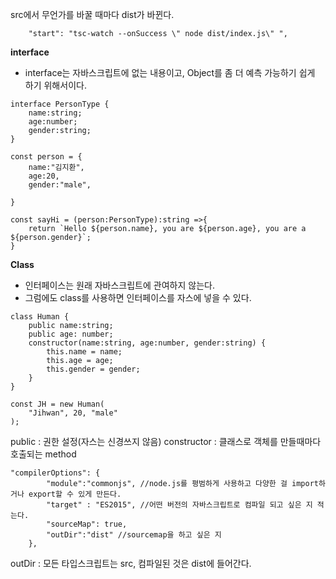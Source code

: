 src에서 무언가를 바꿀 때마다 dist가 바뀐다.
```
    "start": "tsc-watch --onSuccess \" node dist/index.js\" ",
```

**interface**
- interface는 자바스크립트에 없는 내용이고, Object를 좀 더 예측 가능하기 쉽게 하기 위해서이다.
```
interface PersonType {
    name:string;
    age:number;
    gender:string;
}
```
```
const person = {
    name:"김지환",
    age:20,
    gender:"male",

}
```
```
const sayHi = (person:PersonType):string =>{
    return `Hello ${person.name}, you are ${person.age}, you are a ${person.gender}`;
}
```
**Class**
- 인터페이스는 원래 자바스크립트에 관여하지 않는다.
- 그럼에도 class를 사용하면 인터페이스를 자스에 넣을 수 있다.

```
class Human {
    public name:string;
    public age: number;
    constructor(name:string, age:number, gender:string) {
        this.name = name;
        this.age = age;
        this.gender = gender;
    }
}

const JH = new Human(
    "Jihwan", 20, "male"
);
```
public : 권한 설정(자스는 신경쓰지 않음)
constructor : 클래스로 객체를 만들때마다 호출되는 method
```
"compilerOptions": {
        "module":"commonjs", //node.js를 평범하게 사용하고 다양한 걸 import하거나 export할 수 있게 만든다.
        "target" : "ES2015", //어떤 버전의 자바스크립트로 컴파일 되고 싶은 지 적는다.
        "sourceMap": true,
        "outDir":"dist" //sourcemap을 하고 싶은 지
    }, 
```
outDir : 모든 타입스크립트는 src, 컴파일된 것은 dist에 들어간다.